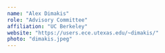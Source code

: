 ```yaml
---
name: "Alex Dimakis"
role: "Advisory Committee"
affiliation: "UC Berkeley"
website: "https://users.ece.utexas.edu/~dimakis/"
photo: "dimakis.jpeg"
---
```

